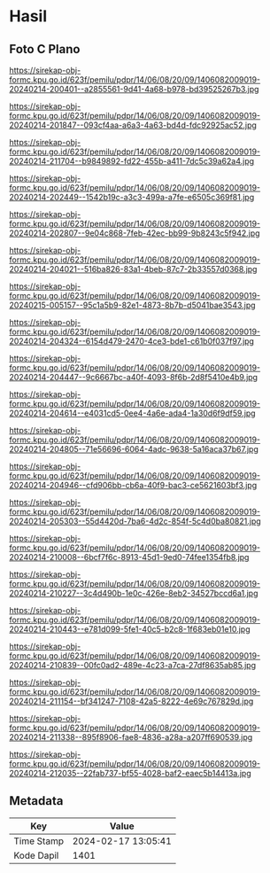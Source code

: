 # Hasil

## Foto C Plano

https://sirekap-obj-formc.kpu.go.id/623f/pemilu/pdpr/14/06/08/20/09/1406082009019-20240214-200401--a2855561-9d41-4a68-b978-bd39525267b3.jpg

https://sirekap-obj-formc.kpu.go.id/623f/pemilu/pdpr/14/06/08/20/09/1406082009019-20240214-201847--093cf4aa-a6a3-4a63-bd4d-fdc92925ac52.jpg

https://sirekap-obj-formc.kpu.go.id/623f/pemilu/pdpr/14/06/08/20/09/1406082009019-20240214-211704--b9849892-fd22-455b-a411-7dc5c39a62a4.jpg

https://sirekap-obj-formc.kpu.go.id/623f/pemilu/pdpr/14/06/08/20/09/1406082009019-20240214-202449--1542b19c-a3c3-499a-a7fe-e6505c369f81.jpg

https://sirekap-obj-formc.kpu.go.id/623f/pemilu/pdpr/14/06/08/20/09/1406082009019-20240214-202807--9e04c868-7feb-42ec-bb99-9b8243c5f942.jpg

https://sirekap-obj-formc.kpu.go.id/623f/pemilu/pdpr/14/06/08/20/09/1406082009019-20240214-204021--516ba826-83a1-4beb-87c7-2b33557d0368.jpg

https://sirekap-obj-formc.kpu.go.id/623f/pemilu/pdpr/14/06/08/20/09/1406082009019-20240215-005157--95c1a5b9-82e1-4873-8b7b-d5041bae3543.jpg

https://sirekap-obj-formc.kpu.go.id/623f/pemilu/pdpr/14/06/08/20/09/1406082009019-20240214-204324--6154d479-2470-4ce3-bde1-c61b0f037f97.jpg

https://sirekap-obj-formc.kpu.go.id/623f/pemilu/pdpr/14/06/08/20/09/1406082009019-20240214-204447--9c6667bc-a40f-4093-8f6b-2d8f5410e4b9.jpg

https://sirekap-obj-formc.kpu.go.id/623f/pemilu/pdpr/14/06/08/20/09/1406082009019-20240214-204614--e4031cd5-0ee4-4a6e-ada4-1a30d6f9df59.jpg

https://sirekap-obj-formc.kpu.go.id/623f/pemilu/pdpr/14/06/08/20/09/1406082009019-20240214-204805--71e56696-6064-4adc-9638-5a16aca37b67.jpg

https://sirekap-obj-formc.kpu.go.id/623f/pemilu/pdpr/14/06/08/20/09/1406082009019-20240214-204946--cfd906bb-cb6a-40f9-bac3-ce5621603bf3.jpg

https://sirekap-obj-formc.kpu.go.id/623f/pemilu/pdpr/14/06/08/20/09/1406082009019-20240214-205303--55d4420d-7ba6-4d2c-854f-5c4d0ba80821.jpg

https://sirekap-obj-formc.kpu.go.id/623f/pemilu/pdpr/14/06/08/20/09/1406082009019-20240214-210008--6bcf7f6c-8913-45d1-9ed0-74fee1354fb8.jpg

https://sirekap-obj-formc.kpu.go.id/623f/pemilu/pdpr/14/06/08/20/09/1406082009019-20240214-210227--3c4d490b-1e0c-426e-8eb2-34527bccd6a1.jpg

https://sirekap-obj-formc.kpu.go.id/623f/pemilu/pdpr/14/06/08/20/09/1406082009019-20240214-210443--e781d099-5fe1-40c5-b2c8-1f683eb01e10.jpg

https://sirekap-obj-formc.kpu.go.id/623f/pemilu/pdpr/14/06/08/20/09/1406082009019-20240214-210839--00fc0ad2-489e-4c23-a7ca-27df8635ab85.jpg

https://sirekap-obj-formc.kpu.go.id/623f/pemilu/pdpr/14/06/08/20/09/1406082009019-20240214-211154--bf341247-7108-42a5-8222-4e69c767829d.jpg

https://sirekap-obj-formc.kpu.go.id/623f/pemilu/pdpr/14/06/08/20/09/1406082009019-20240214-211338--895f8906-fae8-4836-a28a-a207ff690539.jpg

https://sirekap-obj-formc.kpu.go.id/623f/pemilu/pdpr/14/06/08/20/09/1406082009019-20240214-212035--22fab737-bf55-4028-baf2-eaec5b14413a.jpg


## Metadata

| Key        | Value               |
| ---------- | ------------------- |
| Time Stamp | 2024-02-17 13:05:41 |
| Kode Dapil | 1401                |



